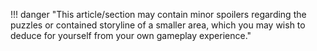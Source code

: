 !!! danger "This article/section may contain minor spoilers regarding the puzzles or contained storyline of a smaller area, which you may wish to deduce for yourself from your own gameplay experience."
